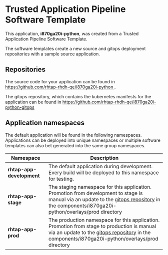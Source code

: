 # Trusted Application Pipeline Software Template

This application, **i870ga20i-python**, was created from a Trusted Application Pipeline Software Template.

The software templates create a new source and gitops deployment repositories with a sample source application. 

## Repositories

The source code for your application can be found in [https://github.com/rhtap-rhdh-qe/i870ga20i-python ](https://github.com/rhtap-rhdh-qe/i870ga20i-python ).
 
The gitops repository, which contains the kubernetes manifests for the application can be found in 
[https://github.com/rhtap-rhdh-qe/i870ga20i-python-gitops ](https://github.com/rhtap-rhdh-qe/i870ga20i-python-gitops ) 

## Application namespaces 

The default application will be found in the following namespaces. Applications can be deployed into unique namespaces or multiple software templates can also bet generated into the same group namespaces.  

|  Namespace   |  Description   |  
| -------- | -------- |   
| **rhtap-app-development** | The default application during development. Every build will be deployed to this namespace for testing. | 
| **rhtap-app-stage** | The staging namespace for this application. Promotion from development to stage is manual via an update to the [gitops repository](https://github.com/rhtap-rhdh-qe/i870ga20i-python-gitops ) in the components/i870ga20i-python/overlays/prod directory |  
| **rhtap-app-prod** | The production namespace for this application. Promotion from stage to production is manual via an update to the [gitops repository](https://github.com/rhtap-rhdh-qe/i870ga20i-python-gitops ) in the components/i870ga20i-python/overlays/prod directory | 